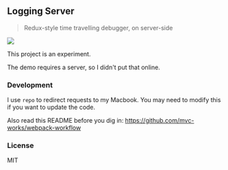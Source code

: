
Logging Server
----

> Redux-style time travelling debugger, on server-side

![](https://pbs.twimg.com/media/CNRV3H4U8AQLsAI.png:large)

This project is an experiment.

The demo requires a server, so I didn't put that online.

### Development

I use `repo` to redirect requests to my Macbook.
You may need to modify this if you want to update the code.

Also read this README before you dig in:
https://github.com/mvc-works/webpack-workflow

### License

MIT
